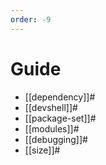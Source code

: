 ```yaml
---
order: -9
---
```


# Guide

- [[dependency]]#
- [[devshell]]#
- [[package-set]]#
- [[modules]]#
- [[debugging]]#
- [[size]]#